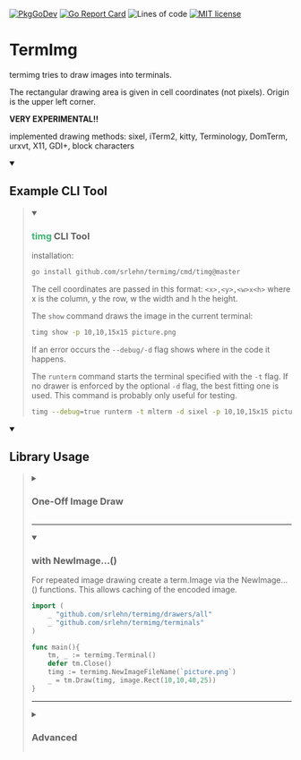 [![PkgGoDev](https://pkg.go.dev/badge/github.com/srlehn/termimg)](https://pkg.go.dev/github.com/srlehn/termimg@master)
[![Go Report Card](https://goreportcard.com/badge/srlehn/termimg)](https://goreportcard.com/report/srlehn/termimg)
![Lines of code](https://img.shields.io/tokei/lines/github/srlehn/termimg)
[![MIT license](https://img.shields.io/badge/License-MIT-blue.svg)](https://lbesson.mit-license.org/)

# TermImg

termimg tries to draw images into terminals.

The rectangular drawing area is given in cell coordinates (not pixels). Origin is the upper left corner.

**VERY EXPERIMENTAL!!**

implemented drawing methods: sixel, iTerm2, kitty, Terminology, DomTerm, urxvt, X11, GDI+, block characters

<details open><summary><h2>Example CLI Tool</h2></summary>

<blockquote><details open><summary><h3><span style="color:mediumseagreen">timg</span> CLI Tool</h3></summary>

installation:
```sh
go install github.com/srlehn/termimg/cmd/timg@master
```
The cell coordinates are passed in this format: `<x>,<y>,<w>x<h>` where x is the column, y the row, w the width and h the height.

The `show` command draws the image in the current terminal:
```sh
timg show -p 10,10,15x15 picture.png
```
If an error occurs the `--debug/-d` flag shows where in the code it happens.

The `runterm` command starts the terminal specified with the `-t` flag. If no drawer is enforced by the optional `-d` flag, the best fitting one is used. This command is probably only useful for testing.
```sh
timg --debug=true runterm -t mlterm -d sixel -p 10,10,15x15 picture.png
```
</details>

<blockquote></details>

<details open><summary><h2>Library Usage</h2></summary>

<blockquote><details><summary><h3>One-Off Image Draw</h3></summary>

```go
import (
    _ "github.com/srlehn/termimg/drawers/all"
	_ "github.com/srlehn/termimg/terminals"
)

func main(){
    defer termimg.CleanUp()
    _ = termimg.DrawFile(`picture.png`, image.Rect(10,10,40,25))
}
```
</details>

---

<details open><summary><h3>with NewImage…()</h3></summary>

For repeated image drawing create a term.Image via the NewImage…() functions.
This allows caching of the encoded image.

```go
import (
    _ "github.com/srlehn/termimg/drawers/all"
	_ "github.com/srlehn/termimg/terminals"
)

func main(){
	tm, _ := termimg.Terminal()
    defer tm.Close()
    timg := termimg.NewImageFileName(`picture.png`)
    _ = tm.Draw(timg, image.Rect(10,10,40,25))
}
```
</details>

---

<details><summary><h3>Advanced</h3></summary>

```go
import (
    _ "github.com/srlehn/termimg/drawers/sane"
	_ "github.com/srlehn/termimg/terminals"
)

func main(){
	wm.SetImpl(wmimpl.Impl())
	opts := []term.Option{
		term.SetPTYName(`dev/pts/2`),
		term.SetTTYProvider(gotty.New, false),
		term.SetQuerier(qdefault.NewQuerier(), true),
		term.SetResizer(&rdefault.Resizer{}),
}
	tm, err := term.NewTerminal(opts...)
	if err != nil {
		log.Fatal(err)
	}
    defer tm.Close()
    var img image.Image // TODO load image
    timg := termimg.NewImage(img)
    if err := tm.Draw(timg, image.Rect(10,10,40,25)); err != nil {
		log.Fatal(err)
    }
}
```

The default options are packed together in `termimg.DefaultConfig`.
</details>

</blockquote></details>
